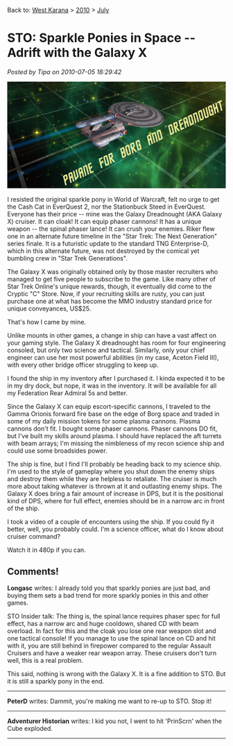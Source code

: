 Back to: [West Karana](/posts/westkarana.md) > [2010](/posts/2010/westkarana.md) > [July](./westkarana.md)
# STO: Sparkle Ponies in Space -- Adrift with the Galaxy X

*Posted by Tipa on 2010-07-05 18:29:42*

![](../../../uploads/2010/07/GameClient-2010-07-05-16-45-22-02.jpg "Pavane for Borg and Dreadnought")

I resisted the original sparkle pony in World of Warcraft, felt no urge to get the Cash Cat in EverQuest 2, nor the Stationbuck Steed in EverQuest. Everyone has their price -- mine was the Galaxy Dreadnought (AKA Galaxy X) cruiser. It can cloak! It can equip phaser cannons! It has a unique weapon -- the spinal phaser lance! It can crush your enemies. Riker flew one in an alternate future timeline in the "Star Trek: The Next Generation" series finale. It is a futuristic update to the standard TNG Enterprise-D, which in this alternate future, was not destroyed by the comical yet bumbling crew in "Star Trek Generations".

The Galaxy X was originally obtained only by those master recruiters who managed to get five people to subscribe to the game. Like many other of Star Trek Online's unique rewards, though, it eventually did come to the Cryptic "C" Store. Now, if your recruiting skills are rusty, you can just purchase one at what has become the MMO industry standard price for unique conveyances, US$25.

That's how I came by mine.

Unlike mounts in other games, a change in ship can have a vast affect on your gaming style. The Galaxy X dreadnought has room for four engineering consoled, but only two science and tactical. Similarly, only your chief engineer can use her most powerful abilities (in my case, Aceton Field III), with every other bridge officer struggling to keep up.

I found the ship in my inventory after I purchased it. I kinda expected it to be in my dry dock, but nope, it was in the inventory. It will be available for all my Federation Rear Admiral 5s and better.

Since the Galaxy X can equip escort-specific cannons, I traveled to the Gamma Orionis forward fire base on the edge of Borg space and traded in some of my daily mission tokens for some plasma cannons. Plasma cannons don't fit. I bought some phaser cannons. Phaser cannons DO fit, but I've built my skills around plasma. I should have replaced the aft turrets with beam arrays; I'm missing the nimbleness of my recon science ship and could use some broadsides power.

The ship is fine, but I find I'll probably be heading back to my science ship. I'm used to the style of gameplay where you shut down the enemy ships and destroy them while they are helpless to retaliate. The cruiser is much more about taking whatever is thrown at it and outlasting enemy ships. The Galaxy X does bring a fair amount of increase in DPS, but it is the positional kind of DPS, where for full effect, enemies should be in a narrow arc in front of the ship.

I took a video of a couple of encounters using the ship. If you could fly it better, well, you probably could. I'm a science officer, what do I know about cruiser command?

Watch it in 480p if you can.



## Comments!

**Longasc** writes: I already told you that sparkly ponies are just bad, and buying them sets a bad trend for more sparkly ponies in this and other games.

STO Insider talk:
The thing is, the spinal lance requires phaser spec for full effect, has a narrow arc and huge cooldown, shared CD with beam overload. In fact for this and the cloak you lose one rear weapon slot and one tactical console!
If you manage to use the spinal lance on CD and hit with it, you are still behind in firepower compared to the regular Assault Cruisers and have a weaker rear weapon array. These cruisers don't turn well, this is a real problem.

This said, nothing is wrong with the Galaxy X. It is a fine addition to STO. But it is still a sparkly pony in the end.

---

**PeterD** writes: Dammit, you're making me want to re-up to STO. Stop it!

---

**Adventurer Historian** writes: I kid you not, I went to hit 'PrinScrn' when the Cube exploded.

---

